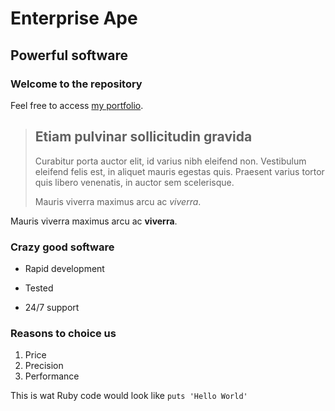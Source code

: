Enterprise Ape
==============

Powerful software
-----------------

### Welcome to the repository

Feel free to access [my portfolio](http://portfolio.example.com).

> ## Etiam pulvinar sollicitudin gravida
>
> Curabitur porta auctor elit, id varius nibh eleifend non. Vestibulum eleifend felis est, in aliquet mauris egestas quis. Praesent varius tortor quis libero venenatis, in auctor sem scelerisque.
>
> Mauris viverra maximus arcu ac *viverra*.

Mauris viverra maximus arcu ac **viverra**.

### Crazy good software 
* Rapid development
+ Tested
- 24/7 support

### Reasons to choice us
1. Price
2. Precision
3. Performance

This is wat Ruby code would look like ` puts 'Hello World' `